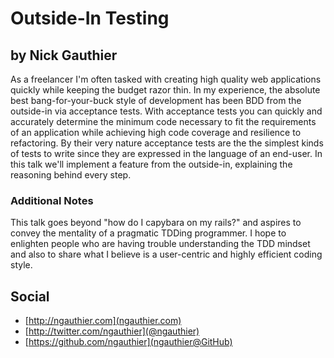 # Outside-In Testing

## by Nick Gauthier

As a freelancer I'm often tasked with creating high quality web applications quickly while keeping the budget razor thin. In my experience, the absolute best bang-for-your-buck style of development has been BDD from the outside-in via acceptance tests. With acceptance tests you can quickly and accurately determine the minimum code necessary to fit the requirements of an application while achieving high code coverage and resilience to refactoring. By their very nature acceptance tests are the  the simplest kinds of tests to write since they are expressed in the language of an end-user. In this talk we'll implement a feature from the outside-in, explaining the reasoning behind every step.

### Additional Notes

This talk goes beyond "how do I capybara on my rails?" and aspires to convey the mentality of a pragmatic TDDing programmer. I hope to enlighten people who are having trouble understanding the TDD mindset and also to share what I believe is a user-centric and highly efficient coding style.

## Social

* [http://ngauthier.com](ngauthier.com)
* [http://twitter.com/ngauthier](@ngauthier)
* [https://github.com/ngauthier](ngauthier@GitHub)
